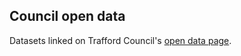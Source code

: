 ## Council open data

Datasets linked on Trafford Council's [open data page](https://www.trafford.gov.uk/about-your-council/data-protection/open-data/open-data.aspx).
